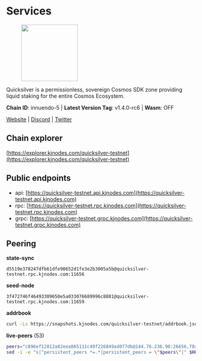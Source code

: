# Services

<figure><img src="https://raw.githubusercontent.com/kj89/testnet_manuals/main/pingpub/logos/quicksilver.png" width="150" alt=""><figcaption></figcaption></figure>

Quicksilver is a permissionless, sovereign Cosmos SDK zone providing liquid staking for the entire Cosmos Ecosystem.

**Chain ID**: innuendo-5 | **Latest Version Tag**: v1.4.0-rc6 | **Wasm**: OFF

[Website](https://quicksilver.zone) | [Discord](https://discord.gg/quicksilverprotocol) | [Twitter](https://twitter.com/quicksilverzone)




## Chain explorer
[https://explorer.kjnodes.com/quicksilver-testnet](https://explorer.kjnodes.com/quicksilver-testnet)

## Public endpoints

* api: [https://quicksilver-testnet.api.kjnodes.com](https://quicksilver-testnet.api.kjnodes.com)
* rpc: [https://quicksilver-testnet.rpc.kjnodes.com](https://quicksilver-testnet.rpc.kjnodes.com)
* grpc: [https://quicksilver-testnet.grpc.kjnodes.com](https://quicksilver-testnet.grpc.kjnodes.com)

## Peering

**state-sync**

```text
d5519e378247dfb61dfe90652d1fe3e2b3005a5b@quicksilver-testnet.rpc.kjnodes.com:11656
```

**seed-node**

```text
3f472746f46493309650e5a033076689996c8881@quicksilver-testnet.rpc.kjnodes.com:11659
```

**addrbook**
```bash
curl -Ls https://snapshots.kjnodes.com/quicksilver-testnet/addrbook.json > $HOME/.quicksilverd/config/addrbook.json
```

**live-peers** (53)
```bash
peers="c896ef12812a82eea865111c49f226849ad077db@144.76.236.90:26656,78acdbabc08231765444b3143a222d433a5157e1@142.132.205.94:15651,13564ca7ffcc8fa6bcc6d405c96fe8c724ec17da@88.99.213.25:11656,e25a748120c9608c1d2a70fafa75178d862b3463@178.18.254.211:10656,4ccdccd18a480f13af85aa798356c1bf856f5c20@88.208.57.200:11656,9e0604571aa20314c2261d70b7d8823414702715@51.159.141.209:26656,3c48a780b85d248e34e63eca5d44c624f93d09d5@135.181.59.162:11156,46f97e49a49694aead28c27be2c19300f509e273@65.108.129.94:26656,03332cdbc3d354846a18992effbb8c20aa28f52a@65.21.133.125:28656,bdb93c655989b2c1882339fabb013317066dda56@95.214.52.138:26676,74abcb5243d4ffc43de6ad1a288d8e50adcd467e@65.109.80.176:20656,e0f0703e9ce343c46e0ec01b19216715e817b358@65.109.85.170:28656,858ba6bc33a6d13fdd9ddad344d788dcf91cf565@142.132.151.99:15651,d5519e378247dfb61dfe90652d1fe3e2b3005a5b@65.109.68.190:11656,d160a8908b44f2a44ce17e0be1f9056b58993b9c@65.21.139.170:21026,70c7663dba3b5181f1c3b8c92824dad070771ac6@217.13.223.167:56656,5c2a752c9b1952dbed075c56c600c3a79b58c395@95.214.55.232:27026,f7edad3ff5a85d039e7de12067c63064c5b42d63@46.4.121.72:11656,0551eaa0db7097274410ee27a71672817e314b83@167.235.245.191:26656,f0621c59ca7cfba98015ae2a47886fc3d9c0020c@94.130.132.227:2060,97377c16946f8e1fa69e7c2c6b7feb32c2090f09@116.202.227.117:11656,2096650d8586b858d3369205f3b46ac4c765bc8e@65.109.53.155:26656,42f87cb55d5fdd222da28023613c66857398c4b8@5.22.223.252:26656,7fe3007cba4de49584cbdad9489ffecfc9651c57@65.108.79.246:26673,ac0c6a8e9e700044226e9ff16b68ab4cbae6fb06@84.46.246.109:2366,a49d8d304e96350272dca24934b8295bc81d75d2@23.227.200.10:26656,1452d484454c0f93ddf3cbf987ce1b9cadd8f23f@65.21.95.180:37656,af8cfa944802a9bd510fc3407950a15e8be86c31@213.239.217.52:30656,a637b94cb989909cc182623748ef179b0659f148@65.109.23.114:11156,2be586e675b0f55c96905cc83496861c64112f44@65.108.99.224:56656,c9a74cdd754a8ccc9243ac2b245e4caaa78695aa@45.85.147.96:26656,0a3ac40a7a4ce35978c4da97be2eb6974bc3c58b@185.252.233.217:46656,dc88be3a0075ce429a423237abe223a9528ce0df@65.108.204.119:31656,e6bf4eca6a11035c06be529cb8c3758c2c00908f@213.170.135.20:26656,25b8b792bb14e8bfdcdfa163a14710d5645a4eba@148.251.91.77:20656,a37474c1f254cd4b16d924327a755c914e8e7d86@65.109.30.53:26656,532625a997a6f891405202968607f72afe004f15@202.61.225.157:26666,78d271e4b4692ff1ee8490f3825a541558b31870@65.21.95.46:28656,3519e61e653db97f5d1c7f1bec9b0072bca4d5fe@144.76.45.59:16656,cc745e98b4dc9b83c5a74d41f576feda73902dfd@65.109.38.54:20026,ee6bae1a6d4a1e07f1e4bc7963cabedc6b73426e@94.130.137.119:26656,4097143450786750475dfff254265c064dd3718b@190.15.196.193:11656,8ff8a186fe9cbc70d0f34891fa051f87e561a48b@158.160.0.93:26656,796e72ffc343c187cd5e8397c0c09c0671d228e0@185.16.39.51:26656,be637bd74973424c825c14c99b71f652fbabb48e@65.21.123.172:22656,41f7d7004cace7bd1760a5f980a86123700c8f1d@185.146.148.116:26656,87d4e2b90141d5d52ed04387db4a46408c3fd66c@35.228.160.230:26656,22a393fe9174c29081ad8aeaf14ce01b9a79d8c6@159.203.28.113:26656,b06ee574cf0b8641611c709a36b21c103d968c18@162.55.245.219:11656,934ee402c0ccda936b3d1e1a7876f76a45e88edf@65.108.44.149:20656,df10d618cfc818e5943f5eefd81f4df265f8393e@207.180.243.64:11656,a288baa951cbe92b253c01c3936d930af1d56424@5.161.142.236:26656,cfbf02b41e7fe78d51abfa93f342afd0687203c0@212.227.151.143:36656"
sed -i -e "s|^persistent_peers *=.*|persistent_peers = \"$peers\"|" $HOME/.quicksilverd/config/config.toml
```
